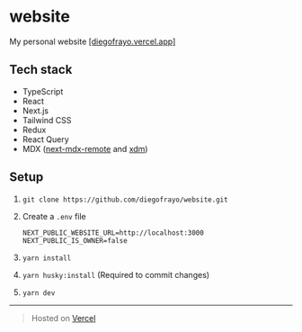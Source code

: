 # website

My personal website [[diegofrayo.vercel.app]](https://diegofrayo.vercel.app)

## Tech stack

- TypeScript
- React
- Next.js
- Tailwind CSS
- Redux
- React Query
- MDX ([next-mdx-remote](https://github.com/hashicorp/next-mdx-remote) and [xdm](https://www.npmjs.com/package/xdm))

## Setup

1. `git clone https://github.com/diegofrayo/website.git`

1. Create a `.env` file

   ```
   NEXT_PUBLIC_WEBSITE_URL=http://localhost:3000
   NEXT_PUBLIC_IS_OWNER=false
   ```

1. `yarn install`

1. `yarn husky:install` (Required to commit changes)

1. `yarn dev`

---

> Hosted on [Vercel](https://vercel.com)

